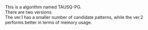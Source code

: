 This is a algorithm named TAUSQ-PG.  
There are two versions.  
The ver.1 has a smaller number of candidate patterns, while the ver.2 performs better in terms of memory usage.
